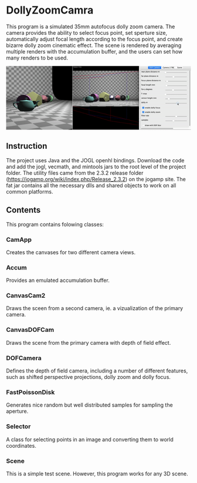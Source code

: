 # DollyZoomCamra
This program is a simulated 35mm autofocus dolly zoom camera. The camera provides the ability to select focus point, set sperture size, automatically adjust focal length according to the focus point, and create bizarre dolly zoom cinematic effect. The scene is rendered by averaging multiple renders with the accumulation buffer, and the users can set how many renders to be used.


 <img src="/dolly.gif">

## Instruction
The project uses Java and the JOGL openhl bindings.
Download the code and add the jogl, vecmath, and mintools jars to the root level of the project folder.
The utility files came from the 2.3.2 release folder (https://jogamp.org/wiki/index.php/Release_2.3.2) on the jogamp site. The fat jar contains all the necessary dlls and shared objects to work on all common platforms.

## Contents
This program contains folowing classes:
### CamApp 
Creates the canvases for two different camera views.
### Accum
Provides an emulated accumulation buffer.
### CanvasCam2 
Draws the sceen from a second camera, ie. a vizualization of the primary camera.
### CanvasDOFCam 
Draws the scene from the primary camera with depth of field effect.
### DOFCamera 
Defines the depth of field camera, including a number of different features, such as shifted perspective projections, dolly zoom and dolly focus.
### FastPoissonDisk 
Generates nice random but well distributed samples for sampling the aperture.
### Selector 
A class for selecting points in an image and converting them to world coordinates.
### Scene 
This is a simple test scene. However, this program works for any 3D scene.



